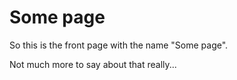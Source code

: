 # Some page

So this is the front page with the name "Some page".

Not much more to say about that really...